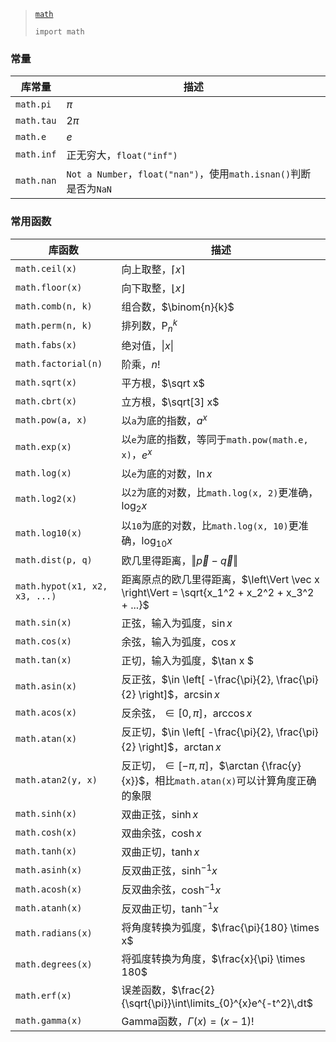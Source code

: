 > [`math`](https://docs.python.org/3/library/math.html)
>
> `import math`

### 常量

| 库常量     | 描述                                                         |
| ---------- | ------------------------------------------------------------ |
| `math.pi`  | $\pi$                                                        |
| `math.tau` | $2\pi$                                                       |
| `math.e`   | $e$                                                          |
| `math.inf` | 正无穷大，`float("inf")`                                     |
| `math.nan` | `Not a Number`，`float("nan")`，使用`math.isnan()`判断是否为`NaN` |

### 常用函数

| 库函数                        | 描述                                                         |
| ----------------------------- | ------------------------------------------------------------ |
| `math.ceil(x)`                | 向上取整，$\left\lceil x \right\rceil$                       |
| `math.floor(x)`               | 向下取整，$\left\lfloor x \right\rfloor$                     |
| `math.comb(n, k)`             | 组合数，$\binom{n}{k}$                                       |
| `math.perm(n, k)`             | 排列数，$\mathrm{P}_n^k$                                     |
| `math.fabs(x)`                | 绝对值，$\left\vert x \right\vert$                           |
| `math.factorial(n)`           | 阶乘，$n!$                                                   |
| `math.sqrt(x)`                | 平方根，$\sqrt x$                                            |
| `math.cbrt(x)`                | 立方根，$\sqrt[3] x$                                         |
| `math.pow(a, x)`              | 以`a`为底的指数，$a^x$                                       |
| `math.exp(x)`                 | 以`e`为底的指数，等同于`math.pow(math.e, x)`，$e^x$          |
| `math.log(x)`                 | 以`e`为底的对数，$\ln x$                                     |
| `math.log2(x)`                | 以`2`为底的对数，比`math.log(x, 2)`更准确，$\log_2 x$        |
| `math.log10(x)`               | 以`10`为底的对数，比`math.log(x, 10)`更准确，$\log_{10} x$   |
| `math.dist(p, q)`             | 欧几里得距离，$\left\Vert \vec p - \vec q \right\Vert$       |
| `math.hypot(x1, x2, x3, ...)` | 距离原点的欧几里得距离，$\left\Vert \vec x \right\Vert = \sqrt{x_1^2 + x_2^2 + x_3^2 + ...}$ |
| `math.sin(x)`                 | 正弦，输入为弧度，$\sin x$                                   |
| `math.cos(x)`                 | 余弦，输入为弧度，$\cos x$                                   |
| `math.tan(x)`                 | 正切，输入为弧度，$\tan x $                                  |
| `math.asin(x)`                | 反正弦，$\in \left[ -\frac{\pi}{2}, \frac{\pi}{2} \right]$，$\arcsin x$ |
| `math.acos(x)`                | 反余弦，$\in \left[ 0, \pi \right]$，$\arccos x$             |
| `math.atan(x)`                | 反正切，$\in \left[ -\frac{\pi}{2}, \frac{\pi}{2} \right]$，$\arctan x$ |
| `math.atan2(y, x)`            | 反正切，$\in \left[ -\pi, \pi \right]$，$\arctan {\frac{y}{x}}$，相比`math.atan(x)`可以计算角度正确的象限 |
| `math.sinh(x)`                | 双曲正弦，$\sinh x$                                          |
| `math.cosh(x)`                | 双曲余弦，$\cosh x$                                          |
| `math.tanh(x)`                | 双曲正切，$\tanh x$                                          |
| `math.asinh(x)`               | 反双曲正弦，$\sinh^{-1}x$                                    |
| `math.acosh(x)`               | 反双曲余弦，$\cosh^{-1}x$                                    |
| `math.atanh(x)`               | 反双曲正切，$\tanh^{-1}x$                                    |
| `math.radians(x)`             | 将角度转换为弧度，$\frac{\pi}{180} \times x$                 |
| `math.degrees(x)`             | 将弧度转换为角度，$\frac{x}{\pi} \times 180$                 |
| `math.erf(x)`                 | 误差函数，$\frac{2}{\sqrt{\pi}}\int\limits_{0}^{x}e^{-t^2}\,dt$ |
| `math.gamma(x)`               | Gamma函数，$\Gamma(x)=(x-1)!$                                |


